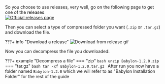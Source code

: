 So you choose to use releases, very well, 
go on the following page to get one of the releases  
[![Official releases page](https://img.shields.io/badge/-Official_releases_page-informational?style=for-the-badge&logo=github)](https://github.com/Cosmo-Tech/Babylon/releases)

Then you can select a type of compressed folder you want (`.zip` or `.tar.gz`) and download the file.

???+ info "Download a release"
    ![Download from release gif](../assets/Download_from_release.gif)

Now you can decompress the file you downloaded.

???+ example "Decompress a file"
    === "zip"
        ```bash
        unzip Babylon-1.2.0.zip
        ```
    === "tar.gz"
        ```bash
        tar -xf Babylon-1.2.0.tar.gz
        ```
After run you now have a folder named `Babylon-1.2.0` which we will refer to as "Babylon Installation Folder" for the rest of the guide